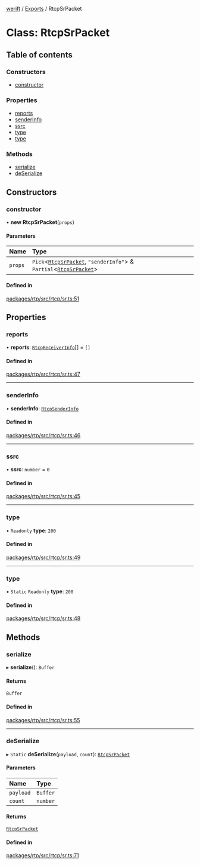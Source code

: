 [werift](../README.md) / [Exports](../modules.md) / RtcpSrPacket

# Class: RtcpSrPacket

## Table of contents

### Constructors

- [constructor](RtcpSrPacket.md#constructor)

### Properties

- [reports](RtcpSrPacket.md#reports)
- [senderInfo](RtcpSrPacket.md#senderinfo)
- [ssrc](RtcpSrPacket.md#ssrc)
- [type](RtcpSrPacket.md#type)
- [type](RtcpSrPacket.md#type-1)

### Methods

- [serialize](RtcpSrPacket.md#serialize)
- [deSerialize](RtcpSrPacket.md#deserialize)

## Constructors

### constructor

• **new RtcpSrPacket**(`props`)

#### Parameters

| Name | Type |
| :------ | :------ |
| `props` | `Pick`<[`RtcpSrPacket`](RtcpSrPacket.md), ``"senderInfo"``\> & `Partial`<[`RtcpSrPacket`](RtcpSrPacket.md)\> |

#### Defined in

[packages/rtp/src/rtcp/sr.ts:51](https://github.com/shinyoshiaki/werift-webrtc/blob/f609bd5a/packages/rtp/src/rtcp/sr.ts#L51)

## Properties

### reports

• **reports**: [`RtcpReceiverInfo`](RtcpReceiverInfo.md)[] = `[]`

#### Defined in

[packages/rtp/src/rtcp/sr.ts:47](https://github.com/shinyoshiaki/werift-webrtc/blob/f609bd5a/packages/rtp/src/rtcp/sr.ts#L47)

___

### senderInfo

• **senderInfo**: [`RtcpSenderInfo`](RtcpSenderInfo.md)

#### Defined in

[packages/rtp/src/rtcp/sr.ts:46](https://github.com/shinyoshiaki/werift-webrtc/blob/f609bd5a/packages/rtp/src/rtcp/sr.ts#L46)

___

### ssrc

• **ssrc**: `number` = `0`

#### Defined in

[packages/rtp/src/rtcp/sr.ts:45](https://github.com/shinyoshiaki/werift-webrtc/blob/f609bd5a/packages/rtp/src/rtcp/sr.ts#L45)

___

### type

• `Readonly` **type**: ``200``

#### Defined in

[packages/rtp/src/rtcp/sr.ts:49](https://github.com/shinyoshiaki/werift-webrtc/blob/f609bd5a/packages/rtp/src/rtcp/sr.ts#L49)

___

### type

▪ `Static` `Readonly` **type**: ``200``

#### Defined in

[packages/rtp/src/rtcp/sr.ts:48](https://github.com/shinyoshiaki/werift-webrtc/blob/f609bd5a/packages/rtp/src/rtcp/sr.ts#L48)

## Methods

### serialize

▸ **serialize**(): `Buffer`

#### Returns

`Buffer`

#### Defined in

[packages/rtp/src/rtcp/sr.ts:55](https://github.com/shinyoshiaki/werift-webrtc/blob/f609bd5a/packages/rtp/src/rtcp/sr.ts#L55)

___

### deSerialize

▸ `Static` **deSerialize**(`payload`, `count`): [`RtcpSrPacket`](RtcpSrPacket.md)

#### Parameters

| Name | Type |
| :------ | :------ |
| `payload` | `Buffer` |
| `count` | `number` |

#### Returns

[`RtcpSrPacket`](RtcpSrPacket.md)

#### Defined in

[packages/rtp/src/rtcp/sr.ts:71](https://github.com/shinyoshiaki/werift-webrtc/blob/f609bd5a/packages/rtp/src/rtcp/sr.ts#L71)
